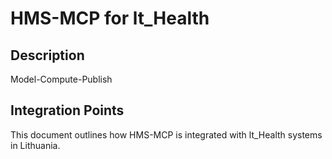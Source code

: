 # HMS-MCP for lt_Health

## Description

Model-Compute-Publish

## Integration Points

This document outlines how HMS-MCP is integrated with lt_Health systems in Lithuania.
